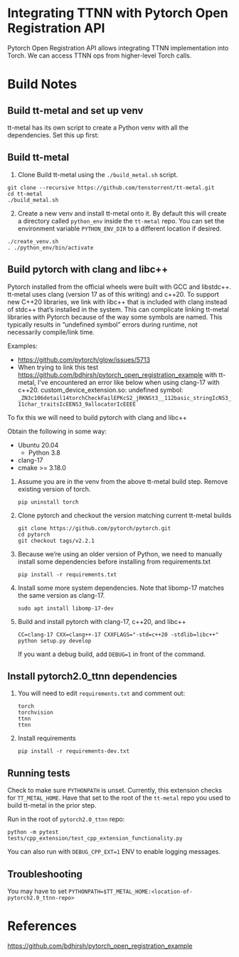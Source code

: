 # Integrating TTNN with Pytorch Open Registration API

Pytorch Open Registration API allows integrating TTNN implementation into Torch. We can access TTNN ops from higher-level Torch calls.

# Build Notes

## Build tt-metal and set up venv
tt-metal has its own script to create a Python venv with all the dependencies. Set this up first:

## Build tt-metal
1. Clone Build tt-metal using the `./build_metal.sh` script.

```
git clone --recursive https://github.com/tenstorrent/tt-metal.git
cd tt-metal
./build_metal.sh
```

2. Create a new venv and install tt-metal onto it. By default this will create a directory called `python_env` inside the `tt-metal` repo. You can set the environment variable `PYTHON_ENV_DIR` to a different location if desired.
```
./create_venv.sh
. ./python_env/bin/activate
```

## Build pytorch with clang and libc++
Pytorch installed from the official wheels were built with GCC and libstdc++. tt-metal uses clang (version 17 as of this writing) and c++20. To support new C++20 libraries, we link with libc++ that is included with clang instead of stdc++ that’s installed in the system. This can complicate linking tt-metal libraries with Pytorch because of the way some symbols are named. This typically results in “undefined symbol” errors during runtime, not necessarily compile/link time. 

Examples:

* https://github.com/pytorch/glow/issues/5713
* When trying to link this test https://github.com/bdhirsh/pytorch_open_registration_example with tt-metal, I’ve encountered an error like below when using clang-17 with c++20.
custom_device_extension.so: undefined symbol: `_ZN3c106detail14torchCheckFailEPKcS2_jRKNSt3__112basic_stringIcNS3_11char_traitsIcEENS3_9allocatorIcEEEE`

To fix this we will need to build pytorch with clang and libc++

Obtain the following in some way:

* Ubuntu 20.04
    * Python 3.8
* clang-17
* cmake >= 3.18.0

1. Assume you are in the venv from the above tt-metal build step. Remove existing version of torch.
    ```
    pip uninstall torch
    ```

1. Clone pytorch and checkout the version matching current tt-metal builds
    ```
    git clone https://github.com/pytorch/pytorch.git
    cd pytorch
    git checkout tags/v2.2.1
    ```

1. Because we’re using an older version of Python, we need to manually install some dependencies before installing from requirements.txt
    ```
    pip install -r requirements.txt
    ```

1. Install some more system dependencies. Note that libomp-17 matches the same version as clang-17.
    ```
    sudo apt install libomp-17-dev
    ```

1. Build and install pytorch with clang-17, c++20, and libc++
    ```
    CC=clang-17 CXX=clang++-17 CXXFLAGS="-std=c++20 -stdlib=libc++" python setup.py develop
    ```
    If you want a debug build, add `DEBUG=1` in front of the command.


## Install pytorch2.0_ttnn dependencies

1. You will need to edit `requirements.txt` and comment out:
    ```
    torch
    torchvision
    ttnn
    ttnn
    ```

1. Install requirements
    ```
    pip install -r requirements-dev.txt
    ```

## Running tests
Check to make sure `PYTHONPATH` is unset. Currently, this extension checks for `TT_METAL_HOME`. Have that set to the root of the `tt-metal` repo you used to build tt-metal in the prior step.

Run in the root of `pytorch2.0_ttnn` repo:
```
python -m pytest tests/cpp_extension/test_cpp_extension_functionality.py
```

You can also run with `DEBUG_CPP_EXT=1` ENV to enable logging messages.

## Troubleshooting
You may have to set `PYTHONPATH=$TT_METAL_HOME:<location-of-pytorch2.0_ttnn-repo>`

# References
https://github.com/bdhirsh/pytorch_open_registration_example